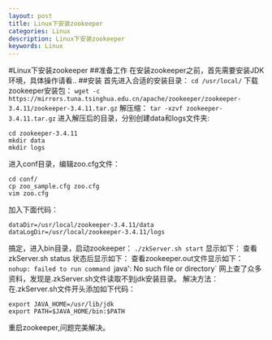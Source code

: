 ```yaml
---
layout: post
title: Linux下安装zookeeper
categories: Linux
description: Linux下安装zookeeper
keywords: Linux
---
```

#Linux下安装zookeeper
##准备工作
在安装zookeeper之前，首先需要安装JDK环境，具体操作请看..
##安装
首先进入合适的安装目录：
`cd /usr/local/`
下载zookeeper安装包：
`wget -c https://mirrors.tuna.tsinghua.edu.cn/apache/zookeeper/zookeeper-3.4.11/zookeeper-3.4.11.tar.gz`
解压缩：
`tar -xzvf zookeeper-3.4.11.tar.gz`
进入解压后的目录，分别创建data和logs文件夹:
```
cd zookeeper-3.4.11
mkdir data
mkdir logs
```
进入conf目录，编辑zoo.cfg文件：
```
cd conf/
cp zoo_sample.cfg zoo.cfg
vim zoo.cfg
```
加入下面代码：
```
dataDir=/usr/local/zookeeper-3.4.11/data
dataLogDir=/usr/local/zookeeper-3.4.11/logs
```
搞定，进入bin目录，启动zookeeper：
`./zkServer.sh start`
显示如下：
查看 zkServer.sh status 状态后显示如下：
查看zookeeper.out文件显示如下：
`nohup: failed to run command `java': No such file or directory`
网上查了众多资料，发现是.zkServer.sh文件读取不到jdk安装目录。
解决方法：
在.zkServer.sh文件开头添加如下代码：
```
export JAVA_HOME=/usr/lib/jdk  
export PATH=$JAVA_HOME/bin:$PATH
```
重启zookeeper,问题完美解决。
